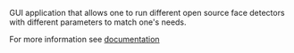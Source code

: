 GUI application that allows one to run different open source face detectors with different parameters to match one's needs.

For more information see [documentation](https://github.com/Slavastas119/face-detectors-comparison/blob/master/FaceDetector%20app%20documentation.pdf)